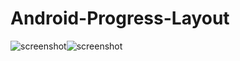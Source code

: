 Android-Progress-Layout
=======================

![screenshot][1]![screenshot][2]

[1]: http://i57.tinypic.com/xmqxed.png
[2]: http://i58.tinypic.com/2rgfhxl.png
